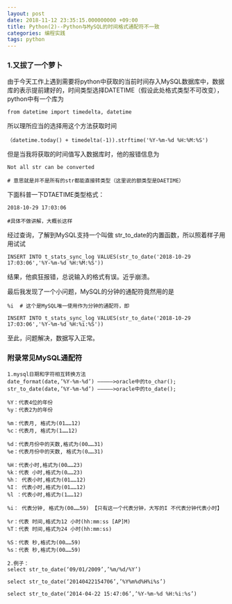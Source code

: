 ```yaml
---
layout: post
date: 2018-11-12 23:35:15.000000000 +09:00
title: Python(2)--Python与MySQL的时间格式通配符不一致
categories: 编程实践
tags: python
---
```


### 1.又拔了一个萝卜
由于今天工作上遇到需要将python中获取的当前时间存入MySQL数据库中，数据库的表示提前建好的，时间类型选择DATETIME（假设此处格式类型不可改变），python中有一个库为


```
from datetime import timedelta, datetime
```
所以理所应当的选择用这个方法获取时间

```
（datetime.today() + timedelta(-1)).strftime('%Y-%m-%d %H:%M:%S')
```
但是当我将获取的时间值写入数据库时，他的报错信息为
<!-- more -->

```
Not all str can be converted 

# 意思就是并不是所有的str都能直接转类型（这里说的额类型是DAETIME）
```
下面科普一下DTAETIME类型格式：

```
2018-10-29 17:03:06 

#具体不做讲解，大概长这样

```
经过查询，了解到MySQL支持一个叫做 str_to_date的内置函数，所以照着样子用用试试


```
INSERT INTO t_stats_sync_log VALUES(str_to_date('2018-10-29 17:03:06','%Y-%m-%d %H:%M:%S'))
```

结果，他疯狂报错，总说输入的格式有误。近乎崩溃。

最后我发现了一个小问题，MySQL的分钟的通配符竟然用的是

```
%i  # 这个是MySQL唯一使用作为分钟的通配符，即

INSERT INTO t_stats_sync_log VALUES(str_to_date('2018-10-29 17:03:06','%Y-%m-%d %H:%i:%S'))
```
至此，问题解决，数据写入正常。

### 附录常见MySQL通配符


```
1.mysql日期和字符相互转换方法 
date_format(date,’%Y-%m-%d’) ————–>oracle中的to_char(); 
str_to_date(date,’%Y-%m-%d’) ————–>oracle中的to_date();

%Y：代表4位的年份 
%y：代表2为的年份

%m：代表月, 格式为(01……12) 
%c：代表月, 格式为(1……12)

%d：代表月份中的天数,格式为(00……31) 
%e：代表月份中的天数, 格式为(0……31)

%H：代表小时,格式为(00……23) 
%k：代表 小时,格式为(0……23) 
%h： 代表小时,格式为(01……12) 
%I： 代表小时,格式为(01……12) 
%l ：代表小时,格式为(1……12)

%i： 代表分钟, 格式为(00……59) 【只有这一个代表分钟，大写的I 不代表分钟代表小时】

%r：代表 时间,格式为12 小时(hh:mm:ss [AP]M) 
%T：代表 时间,格式为24 小时(hh:mm:ss)

%S：代表 秒,格式为(00……59) 
%s：代表 秒,格式为(00……59)

2.例子： 
select str_to_date(‘09/01/2009’,’%m/%d/%Y’)

select str_to_date(‘20140422154706’,’%Y%m%d%H%i%s’)

select str_to_date(‘2014-04-22 15:47:06’,’%Y-%m-%d %H:%i:%s’)
```
